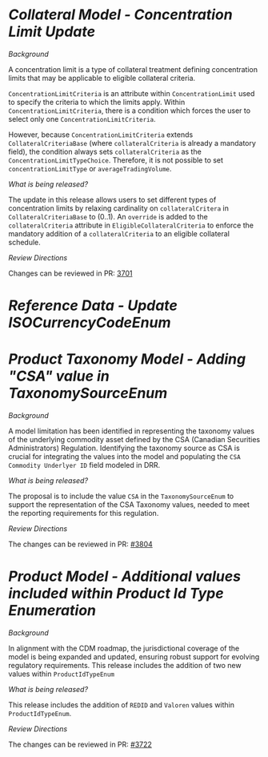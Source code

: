 
# _Collateral Model - Concentration Limit Update_

_Background_

A concentration limit is a type of collateral treatment defining concentration limits that may be applicable to eligible collateral criteria.

`ConcentrationLimitCriteria` is an attribute within `ConcentrationLimit` used to specify the criteria to which the limits apply. Within `ConcentrationLimitCriteria`, there is a condition which forces the user to select only one `ConcentrationLimitCriteria`.

However, because `ConcentrationLimitCriteria` extends `CollateralCriteriaBase` (where `collateralCriteria` is already a mandatory field), the condition always sets `collateralCriteria` as the `ConcentrationLimitTypeChoice`. Therefore, it is not possible to set `concentrationLimitType` or `averageTradingVolume`.

_What is being released?_

The update in this release allows users to set different types of concentration limits by relaxing cardinality on `collateralCritera` in `CollateralCriteriaBase` to (0..1). An `override` is added to the `collateralCriteria` attribute in `EligibleCollateralCriteria` to enforce the mandatory addition of a `collateralCriteria` to an eligible collateral schedule.

_Review Directions_

Changes can be reviewed in PR: [3701](https://github.com/finos/common-domain-model/pull/3701)

# _Reference Data - Update ISOCurrencyCodeEnum_
# _Product Taxonomy Model - Adding "CSA" value in TaxonomySourceEnum_

_Background_

A model limitation has been identified in representing the taxonomy values of the underlying commodity asset defined by the CSA (Canadian Securities Administrators) Regulation. Identifying the taxonomy source as CSA is crucial for integrating the values into the model and populating the `CSA Commodity Underlyer ID` field modeled in DRR.

_What is being released?_

The proposal is to include the value `CSA` in the `TaxonomySourceEnum` to support the representation of the CSA Taxonomy values, needed to meet the reporting requirements for this regulation.

_Review Directions_

The changes can be reviewed in PR: [#3804](https://github.com/finos/common-domain-model/pull/3804)

# _Product Model - Additional values included within Product Id Type Enumeration_

_Background_

In alignment with the CDM roadmap, the jurisdictional coverage of the model is being expanded and updated, ensuring robust support for evolving regulatory requirements. This release includes the addition of two new values within `ProductIdTypeEnum`

_What is being released?_

This release includes the addition of `REDID` and `Valoren` values within `ProductIdTypeEnum`.

_Review Directions_

The changes can be reviewed in PR: [#3722](https://github.com/finos/common-domain-model/pull/3722)

